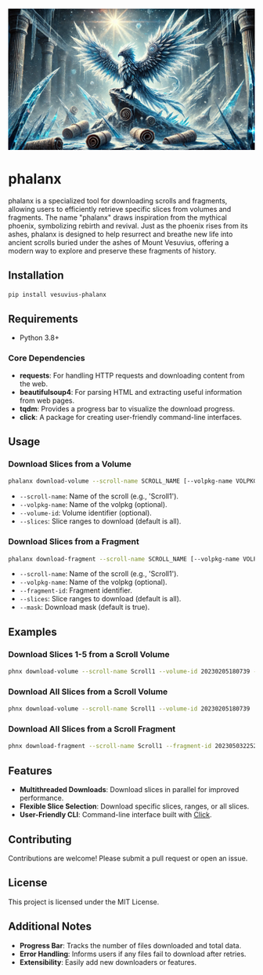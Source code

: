 ![UniversityHeader](https://github.com/mvrcii/phalanx/blob/main/assets/phalanx_banner.jpg)

# phalanx

phalanx is a specialized tool for downloading scrolls and fragments, allowing users to efficiently retrieve specific slices from volumes and fragments. The name "phalanx" draws inspiration from the mythical phoenix, symbolizing rebirth and revival. Just as the phoenix rises from its ashes, phalanx is designed to help resurrect and breathe new life into ancient scrolls buried under the ashes of Mount Vesuvius, offering a modern way to explore and preserve these fragments of history.

## Installation

```sh
pip install vesuvius-phalanx
```

## Requirements
- Python 3.8+

### Core Dependencies

- **requests**: For handling HTTP requests and downloading content from the web.
- **beautifulsoup4**: For parsing HTML and extracting useful information from web pages.
- **tqdm**: Provides a progress bar to visualize the download progress.
- **click**: A package for creating user-friendly command-line interfaces.

## Usage

### Download Slices from a Volume

```sh
phalanx download-volume --scroll-name SCROLL_NAME [--volpkg-name VOLPKG_NAME] [--volume-id VOLUME_ID] [--slices SLICES]
```

- `--scroll-name`: Name of the scroll (e.g., 'Scroll1').
- `--volpkg-name`: Name of the volpkg (optional).
- `--volume-id`: Volume identifier (optional).
- `--slices`: Slice ranges to download (default is all).

### Download Slices from a Fragment

```sh
phalanx download-fragment --scroll-name SCROLL_NAME [--volpkg-name VOLPKG_NAME] --fragment-id FRAGMENT_ID [--slices SLICES] [--mask]
```

- `--scroll-name`: Name of the scroll (e.g., 'Scroll1').
- `--volpkg-name`: Name of the volpkg (optional).
- `--fragment-id`: Fragment identifier.
- `--slices`: Slice ranges to download (default is all).
- `--mask`: Download mask (default is true).

## Examples

### Download Slices 1-5 from a Scroll Volume

```sh
phnx download-volume --scroll-name Scroll1 --volume-id 20230205180739 --slices 1-5
```

### Download All Slices from a Scroll Volume

```sh
phnx download-volume --scroll-name Scroll1 --volume-id 20230205180739
```

### Download All Slices from a Scroll Fragment 

```sh
phnx download-fragment --scroll-name Scroll1 --fragment-id 20230503225234 --slices all
```

## Features

- **Multithreaded Downloads**: Download slices in parallel for improved performance.
- **Flexible Slice Selection**: Download specific slices, ranges, or all slices.
- **User-Friendly CLI**: Command-line interface built with [Click](https://click.palletsprojects.com/en/stable/).

## Contributing

Contributions are welcome! Please submit a pull request or open an issue.

## License

This project is licensed under the MIT License.

## Additional Notes

- **Progress Bar**: Tracks the number of files downloaded and total data.
- **Error Handling**: Informs users if any files fail to download after retries.
- **Extensibility**: Easily add new downloaders or features.

